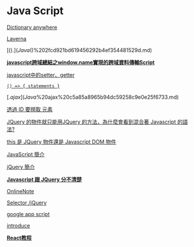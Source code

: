 # Java Script

[Dictionary anywhere](Java%20Script%20f28c1e5d59ed4efaab9f322d5b7a13a0/Dictionary%20anywhere%2035b62e4332ad4cd7af436325e3d117ac.md)

[Laverna](Java%20Script%20f28c1e5d59ed4efaab9f322d5b7a13a0/Laverna%201d54d9b90ff34cceaaca13aa0d181939.md)

[$().](Java%20Script%20f28c1e5d59ed4efaab9f322d5b7a13a0/$()%202fcd921bd619456292b4ef354481529d.md)

[**javascript跨域總結之window.name實現的跨域資料傳輸Script**](Java%20Script%20f28c1e5d59ed4efaab9f322d5b7a13a0/javascript%E8%B7%A8%E5%9F%9F%E7%B8%BD%E7%B5%90%E4%B9%8Bwindow%20name%E5%AF%A6%E7%8F%BE%E7%9A%84%E8%B7%A8%E5%9F%9F%E8%B3%87%E6%96%99%E5%82%B3%E8%BC%B8Script%20391f873e734e496a94ccbb22adfdfd88.md)

[javascript中的setter、getter](Java%20Script%20f28c1e5d59ed4efaab9f322d5b7a13a0/javascript%E4%B8%AD%E7%9A%84setter%E3%80%81getter%2021f5625074234ec1ab4a4852dfd6ec01.md)

[`() => { statements }`](Java%20Script%20f28c1e5d59ed4efaab9f322d5b7a13a0/()%20=%20%7B%20statements%20%7D%2059d89fcb84b240a6a2653b9dad6d613f.md)

[$.ajax](Java%20Script%20f28c1e5d59ed4efaab9f322d5b7a13a0/$%20ajax%20c5a85a8965b94dc59258c9e0e25f6733.md)

[透過 ID 要撈取 元素](Java%20Script%20f28c1e5d59ed4efaab9f322d5b7a13a0/%E9%80%8F%E9%81%8E%20ID%20%E8%A6%81%E6%92%88%E5%8F%96%20%E5%85%83%E7%B4%A0%2042feab37b54f4933a650cee55e1db0de.md)

[JQuery 的物件就只能用JQuery 的方法，為什麼會看到混合著 Javascript 的語法?](Java%20Script%20f28c1e5d59ed4efaab9f322d5b7a13a0/JQuery%20%E7%9A%84%E7%89%A9%E4%BB%B6%E5%B0%B1%E5%8F%AA%E8%83%BD%E7%94%A8JQuery%20%E7%9A%84%E6%96%B9%E6%B3%95%EF%BC%8C%E7%82%BA%E4%BB%80%E9%BA%BC%E6%9C%83%E7%9C%8B%E5%88%B0%E6%B7%B7%E5%90%88%E8%91%97%20Javascript%20%E7%9A%84%E8%AA%9E%E6%B3%95%206e34ba6ed5994410815ed58d078836b1.md)

[this 是 JQuery 物件還是 Javascript DOM 物件](Java%20Script%20f28c1e5d59ed4efaab9f322d5b7a13a0/this%20%E6%98%AF%20JQuery%20%E7%89%A9%E4%BB%B6%E9%82%84%E6%98%AF%20Javascript%20DOM%20%E7%89%A9%E4%BB%B6%2084ab8620f91e429aa70077d23d8d4a01.md)

[JavaScript 簡介](Java%20Script%20f28c1e5d59ed4efaab9f322d5b7a13a0/JavaScript%20%E7%B0%A1%E4%BB%8B%20f330b700ad0542e69138abd5fd26de02.md)

[jQuery 簡介](Java%20Script%20f28c1e5d59ed4efaab9f322d5b7a13a0/jQuery%20%E7%B0%A1%E4%BB%8B%205e5b794418f04ed89d9968be7a21cb65.md)

[**Javascript 跟 JQuery 分不清楚**](Java%20Script%20f28c1e5d59ed4efaab9f322d5b7a13a0/Javascript%20%E8%B7%9F%20JQuery%20%E5%88%86%E4%B8%8D%E6%B8%85%E6%A5%9A%203b693ccb51054d2aaacb43c7e87bd87b.md)

[OnlineNote](Java%20Script%20f28c1e5d59ed4efaab9f322d5b7a13a0/OnlineNote%20d6909128b9b74d9abb54996b70514809.md)

[Selector /jQuery](Java%20Script%20f28c1e5d59ed4efaab9f322d5b7a13a0/Selector%20jQuery%201fe42cd9ca974b969e0533b18c7f890b.md)

[google app script](Java%20Script%20f28c1e5d59ed4efaab9f322d5b7a13a0/google%20app%20script%203de503f4a2bd49dea7e5f9b9c03688a2.md)

[introduce](Java%20Script%20f28c1e5d59ed4efaab9f322d5b7a13a0/introduce%2007fe3b006a4e40e4b73312eb2bbf0f70.md)

[**React教程**](Java%20Script%20f28c1e5d59ed4efaab9f322d5b7a13a0/React%E6%95%99%E7%A8%8B%20f05e8c23eca0423d8e4d77f676ca92e0.md)